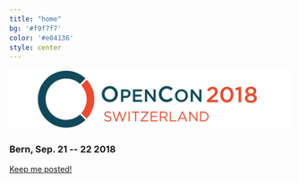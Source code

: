 ```yaml
---
title: "home"
bg: '#f9f7f7'
color: '#e04136'
style: center
---
```


![opencon-switzerland-logo](img/logo.png)

### Bern, Sep. 21 -- 22 2018

<div class='center'>
<a class='waves-effect waves-light btn-large' href='https://goo.gl/forms/z7A65UbEpLWiIOgY2'>Keep me posted!</button></a>
</div>


